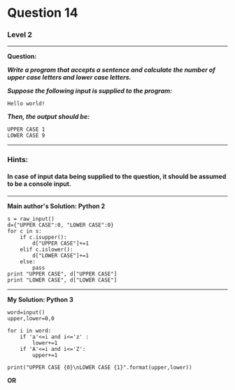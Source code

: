
# Question 14
### Level 2
--------------------

**Question:**

***Write a program that accepts a sentence and calculate the number of upper case letters and lower case letters.***

***Suppose the following input is supplied to the program:***
```
Hello world!
```
***Then, the output should be:***
```
UPPER CASE 1
LOWER CASE 9
```
---------------------
### Hints:
#### In case of input data being supplied to the question, it should be assumed to be a console input.

-------------------
**Main author's Solution: Python 2**
```
s = raw_input()
d={"UPPER CASE":0, "LOWER CASE":0}
for c in s:
    if c.isupper():
        d["UPPER CASE"]+=1
    elif c.islower():
        d["LOWER CASE"]+=1
    else:
        pass
print "UPPER CASE", d["UPPER CASE"]
print "LOWER CASE", d["LOWER CASE"]
```
----------------
**My Solution: Python 3**
```
word=input()
upper,lower=0,0

for i in word:
    if 'a'<=i and i<='z' :
        lower+=1
    if 'A'<=i and i<='Z':
        upper+=1

print("UPPER CASE {0}\nLOWER CASE {1}".format(upper,lower))
```
**OR**


